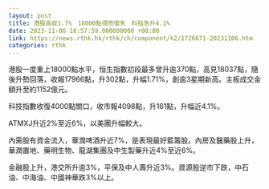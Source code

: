 ```yaml
---
layout: post
title: 港股高收1.7%　18000點得而復失　科指急升4.1%
date: 2023-11-06 16:57:59.000000000 +08:00
link: https://news.rthk.hk/rthk/ch/component/k2/1726671-20231106.htm
categories: rthk
---
```


港股一度重上18000點水平，恒生指數初段最多曾升逾370點，高見18037點，隨後升勢回落，收報17966點，升302點，升幅1.71%，創逾3星期新高。主板成交金額升至約1152億元。

科技指數收復4000點關口，收市報4098點，升161點，升幅近4.1%。

ATMXJ升近2%至近6%，以美團升幅較大。

內需股有資金流入，華潤啤酒升近7%，是表現最好藍籌股。內房及醫藥股上升，華潤置地、藥明生物、龍湖集團及中生製藥升近4%至近6%。

金融股上升，港交所升逾3%，平保及中人壽升近3%。資源股逆市下跌，中石油、中海油、中國神華跌3%以上。
